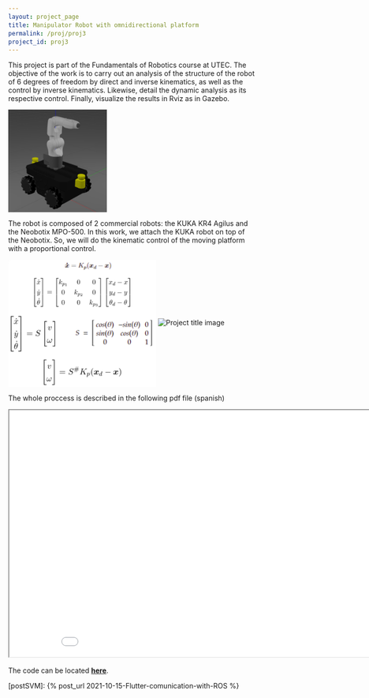 ```yaml
---
layout: project_page
title: Manipulator Robot with omnidirectional platform
permalink: /proj/proj3
project_id: proj3
---
```


This project is part of the Fundamentals of Robotics course at UTEC. The objective of the work is to carry out an analysis of the structure of the robot of 6 degrees of freedom by direct and inverse kinematics, as well as the control by inverse kinematics. Likewise, detail the dynamic analysis as its respective control. Finally, visualize the results in Rviz as in Gazebo.

<img src="/proj/proj3/robot.png" align="center" width="200">

The robot is composed of 2 commercial robots: the KUKA KR4 Agilus and the Neobotix MPO-500. In this work, we attach the KUKA robot on top of the Neobotix. So, we will do the kinematic control of the moving platform with a proportional control.

<img src="/proj/proj3/eq.png" align="center" width="300">

<img src='/proj/proj3/gg.gif'  alt="Project title image">

The whole proccess is described in the following pdf file (spanish)

<iframe src="/proj/proj3/Proyecto_Fundamentos.pdf" height="500" width="900"></iframe>

The code can be located __[here](https://github.com/manul30/fdr_manipulator_movil_robot)__.

[projectRepo]: https://github.com/manul30/Flutter-bobelto
[postSVM]: {% post_url 2021-10-15-Flutter-comunication-with-ROS %}
